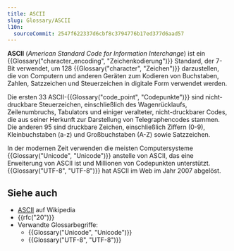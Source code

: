 ```yaml
---
title: ASCII
slug: Glossary/ASCII
l10n:
  sourceCommit: 2547f622337d6cbf8c3794776b17ed377d6aad57
---
```


**ASCII** (_American Standard Code for Information Interchange_) ist ein {{Glossary("character_encoding", "Zeichenkodierung")}} Standard, der 7-Bit verwendet, um 128 {{Glossary("character", "Zeichen")}} darzustellen, die von Computern und anderen Geräten zum Kodieren von Buchstaben, Zahlen, Satzzeichen und Steuerzeichen in digitale Form verwendet werden.

Die ersten 33 ASCII-{{Glossary("code_point", "Codepunkte")}} sind nicht-druckbare Steuerzeichen, einschließlich des Wagenrücklaufs, Zeilenumbruchs, Tabulators und einiger veralteter, nicht-druckbarer Codes, die aus seiner Herkunft zur Darstellung von Telegraphencodes stammen. Die anderen 95 sind druckbare Zeichen, einschließlich Ziffern (0-9), Kleinbuchstaben (a-z) und Großbuchstaben (A-Z) sowie Satzzeichen.

In der modernen Zeit verwenden die meisten Computersysteme {{Glossary("Unicode", "Unicode")}} anstelle von ASCII, das eine Erweiterung von ASCII ist und Millionen von Codepunkten unterstützt. {{Glossary("UTF-8", "UTF-8")}} hat ASCII im Web im Jahr 2007 abgelöst.

## Siehe auch

- [ASCII](https://en.wikipedia.org/wiki/ASCII) auf Wikipedia
- {{rfc("20")}}
- Verwandte Glossarbegriffe:
  - {{Glossary("Unicode", "Unicode")}}
  - {{Glossary("UTF-8", "UTF-8")}}
